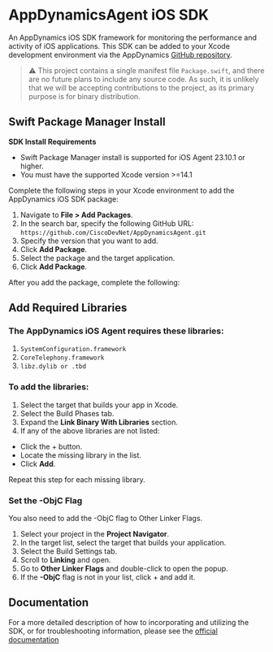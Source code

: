 # AppDynamicsAgent iOS SDK

An AppDynamics iOS SDK framework for monitoring the performance and activity of iOS applications. This SDK can be added to your Xcode development environment via the AppDynamics [GitHub repository](https://github.com/CiscoDevNet/AppDynamicsAgent.git).

> ⚠️ This project contains a single manifest file `Package.swift`, and there are no future plans to include any source code. As such, it is unlikely that we will be accepting contributions to the project, as its primary purpose is for binary distribution.


## Swift Package Manager Install

**SDK Install Requirements**

  * Swift Package Manager install is supported for iOS Agent 23.10.1 or higher.
  * You must have the supported Xcode version >=14.1

Complete the following steps in your Xcode environment to add the AppDynamics iOS SDK package:
1. Navigate to **File > Add Packages**.
2. In the search bar, specify the following GitHub URL: ```https://github.com/CiscoDevNet/AppDynamicsAgent.git```
3. Specify the version that you want to add.
4. Click **Add Package**.
5. Select the package and the target application.
6. Click **Add Package**.

After you add the package, complete the following:

## Add Required Libraries

### The AppDynamics iOS Agent requires these libraries:
1. `SystemConfiguration.framework`
2. `CoreTelephony.framework`
3. `libz.dylib or .tbd`
  
### To add the libraries:
1. Select the target that builds your app in Xcode.
2. Select the Build Phases tab.
3. Expand the **Link Binary With Libraries** section.
4. If any of the above libraries are not listed:
  * Click the + button.
  * Locate the missing library in the list.
  * Click **Add**. 

Repeat this step for each missing library.

### Set the -ObjC Flag

You also need to add the -ObjC flag to Other Linker Flags.  
  
1. Select your project in the **Project Navigator**.
2. In the target list, select the target that builds your application.
3. Select the Build Settings tab.
4. Scroll to **Linking** and open.
5. Go to **Other Linker Flags** and double-click to open the popup. 
6. If the **-ObjC** flag is not in your list, click + and add it.  

## Documentation

For a more detailed description of how to incorporating and utilizing the SDK, or for
troubleshooting information, please see the
[official documentation](https://docs.appdynamics.com/appd/23.x/23.10/en/end-user-monitoring/mobile-real-user-monitoring/instrument-ios-applications/install-the-ios-sdk)
